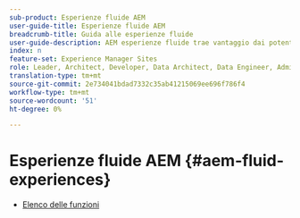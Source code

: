 ```yaml
---
sub-product: Esperienze fluide AEM
user-guide-title: Esperienze fluide AEM
breadcrumb-title: Guida alle esperienze fluide
user-guide-description: AEM esperienze fluide trae vantaggio dai potenti set di funzioni di AEM Sites, AEM Dynamic Media e AEM Assets per fornire una soluzione solida per la distribuzione di contenuti headless.
index: n
feature-set: Experience Manager Sites
role: Leader, Architect, Developer, Data Architect, Data Engineer, Administrator, Business Practitioner
translation-type: tm+mt
source-git-commit: 2e734041bdad7332c35ab41215069ee696f786f4
workflow-type: tm+mt
source-wordcount: '51'
ht-degree: 0%

---
```



# Esperienze fluide AEM {#aem-fluid-experiences}

+ [Elenco delle funzioni](/help/fluid-experiences/feature-list.md)